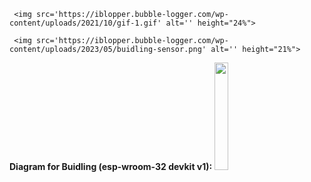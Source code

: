      <img src='https://iblopper.bubble-logger.com/wp-content/uploads/2021/10/gif-1.gif' alt='' height="24%">

     <img src='https://iblopper.bubble-logger.com/wp-content/uploads/2023/05/buidling-sensor.png' alt='' height="21%">
 <b>Diagram for Buidling (esp-wroom-32 devkit v1):</b>
     <img src='https://iblopper.bubble-logger.com/wp-content/uploads/2023/05/diagram2_esp32.png' alt='' height="21%">
